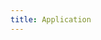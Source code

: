 ```yaml
---
title: Application
---
```



<script src="https://myguilford.seamlessdocs.com/s/da65f3146615a13a9d684c34b46cf687/embed/iframe"></script>